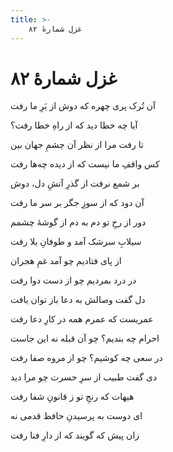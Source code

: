 ```yaml
---
title: >-
    غزل شمارهٔ ۸۲
---
```

# غزل شمارهٔ ۸۲

<div class="b" id="bn1"><div class="m1"><p>آن تُرک پری چهره که دوش از بَرِ ما رفت</p></div>
<div class="m2"><p>آیا چه خطا دید که از راهِ خطا رفت؟</p></div></div>
<div class="b" id="bn2"><div class="m1"><p>تا رفت مرا از نظر آن چشمِ جهان بین</p></div>
<div class="m2"><p>کس واقفِ ما نیست که از دیده چه‌ها رفت</p></div></div>
<div class="b" id="bn3"><div class="m1"><p>بر شمع نرفت از گذرِ آتشِ دل، دوش</p></div>
<div class="m2"><p>آن دود که از سوزِ جگر بر سر ما رفت</p></div></div>
<div class="b" id="bn4"><div class="m1"><p>دور از رخِ تو دم به دم از گوشهٔ چشمم</p></div>
<div class="m2"><p>سیلابِ سرشک آمد و طوفانِ بلا رفت</p></div></div>
<div class="b" id="bn5"><div class="m1"><p>از پای فتادیم چو آمد غمِ هجران</p></div>
<div class="m2"><p>در درد بمردیم چو از دست دوا رفت</p></div></div>
<div class="b" id="bn6"><div class="m1"><p>دل گفت وصالش به دعا باز توان یافت</p></div>
<div class="m2"><p>عمریست که عمرم همه در کارِ دعا رفت</p></div></div>
<div class="b" id="bn7"><div class="m1"><p>احرام چه بندیم؟ چو آن قبله نه این جاست</p></div>
<div class="m2"><p>در سعی چه کوشیم؟ چو از مروه صفا رفت</p></div></div>
<div class="b" id="bn8"><div class="m1"><p>دی گفت طبیب از سرِ حسرت چو مرا دید</p></div>
<div class="m2"><p>هیهات که رنجِ تو ز قانونِ شفا رفت</p></div></div>
<div class="b" id="bn9"><div class="m1"><p>ای دوست به پرسیدنِ حافظ قدمی نه</p></div>
<div class="m2"><p>زان پیش که گویند که از دارِ فنا رفت</p></div></div>